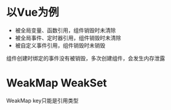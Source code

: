 # 以Vue为例

- 被全局变量、函数引用，组件销毁时未清除
- 被全局事件、定时器引用，组件销毁时未清除
- 被自定义事件引用，组件销毁时未销毁

组件创建时绑定的事件没有被销毁，多次创建组件，会发生内存泄露

# WeakMap WeakSet

WeakMap key只能是引用类型